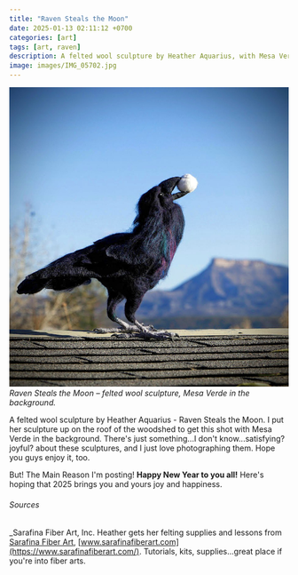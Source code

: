 ```yaml
---
title: "Raven Steals the Moon"
date: 2025-01-13 02:11:12 +0700
categories: [art]
tags: [art, raven]    
description: A felted wool sculpture by Heather Aquarius, with Mesa Verde in the background. 
image: images/IMG_05702.jpg
---
```


![Raven sculpture](images/IMG_05702.jpg "Raven sculpture")
*Raven Steals the Moon – felted wool sculpture, Mesa Verde in the background.*


A felted wool sculpture by Heather Aquarius - Raven Steals the Moon. I put her sculpture up on the roof of the woodshed to get this shot with Mesa Verde in the background. There's just something...I don't know...satisfying? joyful? about these sculptures, and I just love photographing them. Hope you guys enjoy it, too.

But! The Main Reason I'm posting! **Happy New Year to you all!** Here's hoping that 2025 brings you and yours joy and happiness.

###### _Sources_

_Sarafina Fiber Art, Inc. Heather gets her felting supplies and lessons from [Sarafina Fiber Art](https://www.sarafinafiberart.com/), [www.sarafinafiberart.com](https://www.sarafinafiberart.com/). Tutorials, kits, supplies...great place if you're into fiber arts.